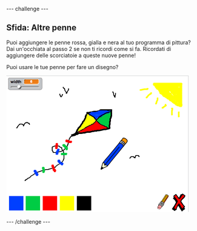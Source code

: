 --- challenge ---
## Sfida: Altre penne
Puoi aggiungere le penne rossa, gialla e nera al tuo programma di pittura? Dai un'occhiata al passo 2 se non ti ricordi come si fa. Ricordati di aggiungere delle scorciatoie a queste nuove penne!

Puoi usare le tue penne per fare un disegno?

![screenshot](images/paint-final.png)


--- /challenge ---